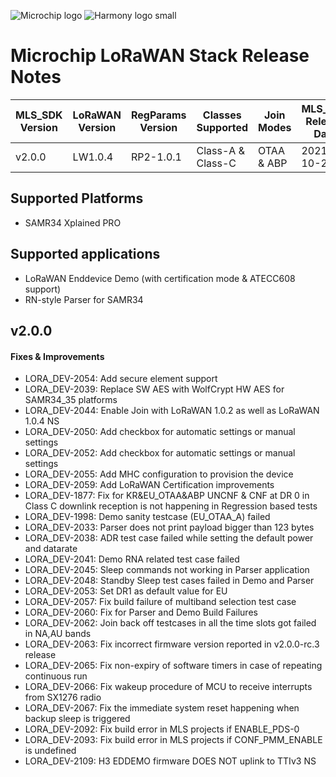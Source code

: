 ![Microchip logo](https://raw.githubusercontent.com/wiki/Microchip-MPLAB-Harmony/Microchip-MPLAB-Harmony.github.io/images/microchip_logo.png)
![Harmony logo small](https://raw.githubusercontent.com/wiki/Microchip-MPLAB-Harmony/Microchip-MPLAB-Harmony.github.io/images/microchip_mplab_harmony_logo_small.png)

# Microchip LoRaWAN Stack Release Notes

| MLS_SDK Version | LoRaWAN Version | RegParams Version | Classes Supported | Join Modes | MLS_SDK Release Date |
|-----------------|-----------------|-------------------|-------------------|------------|----------------------|
| v2.0.0          | LW1.0.4         | RP2-1.0.1         | Class-A & Class-C | OTAA & ABP | 2021-10-21           |

## Supported Platforms

- SAMR34 Xplained PRO

## Supported applications

- LoRaWAN Enddevice Demo (with certification mode & ATECC608 support)
- RN-style Parser for SAMR34

## v2.0.0

#### Fixes & Improvements

- LORA_DEV-2054: Add secure element support
- LORA_DEV-2039: Replace SW AES with WolfCrypt HW AES for SAMR34_35 platforms
- LORA_DEV-2044: Enable Join with LoRaWAN 1.0.2 as well as LoRaWAN 1.0.4 NS
- LORA_DEV-2050: Add checkbox for automatic settings or manual settings
- LORA_DEV-2052: Add checkbox for automatic settings or manual settings
- LORA_DEV-2055: Add MHC configuration to provision the device
- LORA_DEV-2059: Add LoRaWAN Certification improvements
- LORA_DEV-1877: Fix for KR&EU_OTAA&ABP UNCNF & CNF at DR 0 in Class C downlink reception is not happening in Regression based tests
- LORA_DEV-1998: Demo sanity testcase (EU_OTAA_A) failed
- LORA_DEV-2033: Parser does not print payload bigger than 123 bytes
- LORA_DEV-2038: ADR test case failed while setting the default power and datarate
- LORA_DEV-2041: Demo RNA related test case failed
- LORA_DEV-2045: Sleep commands not working in Parser application
- LORA_DEV-2048: Standby Sleep test cases failed in Demo and Parser
- LORA_DEV-2053: Set DR1 as default value for EU
- LORA_DEV-2057: Fix build failure of multiband selection test case
- LORA_DEV-2060: Fix for Parser and Demo Build Failures
- LORA_DEV-2062: Join back off testcases in all the time slots got failed in NA,AU bands
- LORA_DEV-2063: Fix incorrect firmware version reported in v2.0.0-rc.3 release
- LORA_DEV-2065: Fix non-expiry of software timers in case of repeating continuous run
- LORA_DEV-2066: Fix wakeup procedure of MCU to receive interrupts from SX1276 radio
- LORA_DEV-2067: Fix the immediate system reset happening when backup sleep is triggered
- LORA_DEV-2092: Fix build error in MLS projects if ENABLE_PDS-0
- LORA_DEV-2093: Fix build error in MLS projects if CONF_PMM_ENABLE is undefined
- LORA_DEV-2109: H3 EDDEMO firmware DOES NOT uplink to TTIv3 NS

